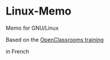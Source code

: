 # Linux-Memo
Memo for GNU/Linux

Based on the [OpenClassrooms training](https://openclassrooms.com/fr/courses/43538-reprenez-le-controle-a-laide-de-linux?status=published)

in French
